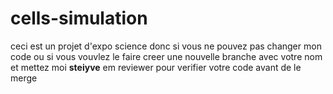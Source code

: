 # cells-simulation
ceci est un projet d'expo science donc si vous ne pouvez pas changer mon code ou si vous vouvlez le faire
creer une nouvelle branche avec votre nom et mettez moi **steiyve** em reviewer pour verifier votre code avant de le merge
